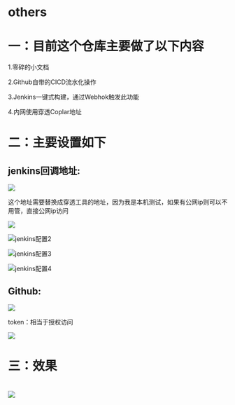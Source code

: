 # others
# 一：目前这个仓库主要做了以下内容

1.零碎的小文档

2.Github自带的CICD流水化操作

3.Jenkins一键式构建，通过Webhok触发此功能

4.内网使用穿透Coplar地址

# 二：主要设置如下

## jenkins回调地址:

![](https://hexo-img-oss.oss-cn-shanghai.aliyuncs.com/jenkins%E9%85%8D%E7%BD%AE1.png)

这个地址需要替换成穿透工具的地址，因为我是本机测试，如果有公网ip则可以不用管，直接公网ip访问

![](https://hexo-img-oss.oss-cn-shanghai.aliyuncs.com/jenkins%E9%85%8D%E7%BD%AE0.png)

![jenkins配置2](H:\others\img\jenkins配置2.png)

![jenkins配置3](https://hexo-img-oss.oss-cn-shanghai.aliyuncs.com/jenkins%E9%85%8D%E7%BD%AE3.png)

![jenkins配置4](https://hexo-img-oss.oss-cn-shanghai.aliyuncs.com/jenkins%E9%85%8D%E7%BD%AE4.png)



## Github:

![](https://hexo-img-oss.oss-cn-shanghai.aliyuncs.com/jenkins_webhok.png)



token：相当于授权访问

![](https://hexo-img-oss.oss-cn-shanghai.aliyuncs.com/github_token.png)

# 三：效果

# 

![](https://hexo-img-oss.oss-cn-shanghai.aliyuncs.com/effect.png)